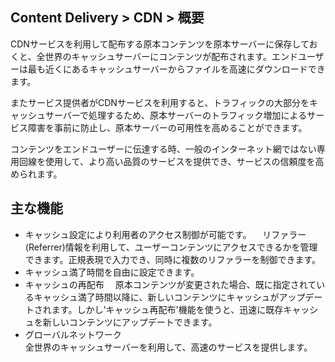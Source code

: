 ﻿
## Content Delivery > CDN > 概要

CDNサービスを利用して配布する原本コンテンツを原本サーバーに保存しておくと、全世界のキャッシュサーバーにコンテンツが配布されます。エンドユーザーは最も近くにあるキャッシュサーバーからファイルを高速にダウンロードできます。

またサービス提供者がCDNサービスを利用すると、トラフィックの大部分をキャッシュサーバーで処理するため、原本サーバーのトラフィック増加によるサービス障害を事前に防止し、原本サーバーの可用性を高めることができます。

コンテンツをエンドユーザーに伝達する時、一般のインターネット網ではない専用回線を使用して、より高い品質のサービスを提供でき、サービスの信頼度を高められます。

## 主な機能

- キャッシュ設定により利用者のアクセス制御が可能です。
　リファラー(Referrer)情報を利用して、ユーザーコンテンツにアクセスできるかを管理できます。正規表現で入力でき、同時に複数のリファラーを制御できます。
- キャッシュ満了時間を自由に設定できます。
- キャッシュの再配布
　原本コンテンツが変更された場合、既に指定されているキャッシュ満了時間以降に、新しいコンテンツにキャッシュがアップデートされます。しかし'キャッシュ再配布'機能を使うと、迅速に既存キャッシュを新しいコンテンツにアップデートできます。
- グローバルネットワーク<br/>
全世界のキャッシュサーバーを利用して、高速のサービスを提供します。
